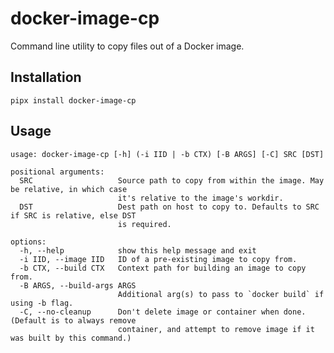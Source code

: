 # docker-image-cp

Command line utility to copy files out of a Docker image.

## Installation

```
pipx install docker-image-cp
```

## Usage

<!--[[[cog
  os.environ["COLUMNS"] = "100"
  print("```")
  print(sp.check_output([".venv/bin/docker-image-cp", "--help"], text=True, stderr=sp.STDOUT))
  print("```")
]]]-->
```
usage: docker-image-cp [-h] (-i IID | -b CTX) [-B ARGS] [-C] SRC [DST]

positional arguments:
  SRC                   Source path to copy from within the image. May be relative, in which case
                        it's relative to the image's workdir.
  DST                   Dest path on host to copy to. Defaults to SRC if SRC is relative, else DST
                        is required.

options:
  -h, --help            show this help message and exit
  -i IID, --image IID   ID of a pre-existing image to copy from.
  -b CTX, --build CTX   Context path for building an image to copy from.
  -B ARGS, --build-args ARGS
                        Additional arg(s) to pass to `docker build` if using -b flag.
  -C, --no-cleanup      Don't delete image or container when done. (Default is to always remove
                        container, and attempt to remove image if it was built by this command.)

```
<!--[[[end]]] (checksum: 94af8e8edb58a4b4daf5e87ce914509a)-->

